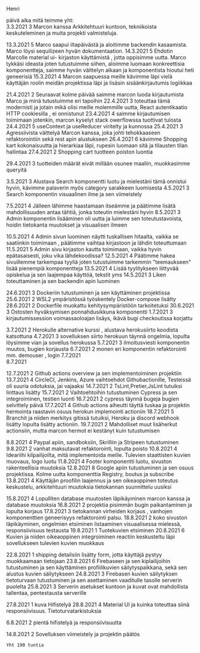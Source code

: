 Henri
			
päivä		aika	mitä teimme
yht:			
3.3.2021		3	Marcon kanssa Arkkitehtuuri kuntoon, tekniikoista keskuteleminen ja muita projekti valmisteluja. 
			
13.3.2021		5	Marco saapui iltapäivästä ja aloitimme backendin kasaamista. Marco löysi sequilizeen hyvän dokumentaation.
14.3.2021		5	Ehdotin Marcolle material ui- kirjaston käyttämistä , jotta oppisimme uutta. Marco tykkäsi ideasta joten tutustuimme siihen,
			        aloimme luomaan konkreettisia komponentteja, saimme hyvän väittelyn aikaan ja komponentista hioutui heti geneerisiä
15.3.2021		4	Marcon saapuessa meille kävimme läpi vielä käyttäjän roolin meidän projektissa läpi ja lisäsin sisäänkirjautumis logiikkaa
			
			
21.4.2021		2	Seuraavat kolme päivää saimme marcon luoda kirjautumista Marco ja minä tutustuimme eri tapoihin
22.4.2021		3	toteuttaa tämä modernisti ja jotain mikä olisi meille molemmille uutta, React autentikaatio HTTP cookiesilla , ei onnistunut
23.4.2021		4	saimme kirjautumisen toimimaan jotenkin, marcon kyselyt stack owerflowssa tuottivat tulosta
24.4.2021		5	useContext ja useReducer viritelty ja kunnossa
25.4.2021		3	Agressiivista väittelyä Marcon kanssa, joka johti tehokkaaseen refaktorointiin sekä rest apin alustukseen 
26.4.2021		6	kävimme Shopping kart kokonaisuutta ja hierarkiaa läpi, rupesin luomaan sitä ja tilausten tilan hallintaa 
27.4.2021		2	Shopping cart tuotteen poiston luontia
			
29.4.2021		3	tuotteiden määrät eivät millään osunee maaliin, muokkasimme queryitä 
			
3.5.2021		3	Alustava Search komponentti luotu ja mielestäni tämä onnistui hyvin, kävimme palaverin myös category sarakkeen luomisesta 
4.5.2021		3	Search komponentin visuaalinen ilme ja sen viimeistely
			
7.5.2021		4	Jälleen lähimme haastamaan itseämme ja päätimme lisätä mahdollisuuden antaa tähtiä, jonka toteutin mielestäni hyvin
8.5.2021		3	Admin komponentin lisääminen oli uutta ja luimme sen toteutustavoista, hoidin tietokanta muutokset ja visuaalisen ilmeen
			
10.5.2021		4	Admin sivun luominen näytti tuskallisen hitaalta, vaikka se saatiinkin toimimaan , päätimme vaihtaa kirjastoon ja lähdin toteuttumaan
11.5.2021		5	Admin sivu kirjaston kautta toimimaan, vaikka hyvin epätasaisesti, joku vika lähdekoodissa?
12.5.2021		4	Päätimme hakea sivuillemme tarkempaa tyyliä joten tutustuimme tarkemmin "teemaukseen"  lisää pienempiä komponentteja
13.5.2021		4	Lisää tyylitykseen liittyvää opiskelua ja sen laajempaa käyttöä, tekstit yms
14.5.2021		3	Liken toteuttaminen ja sen backendin apin luominen
			
24.6.2021		3	Dockeriin tutustuminen ja sen käyttäminen projektissa
25.6.2021		2	WSL2 ympäristössä työskentely Docker-compose lisätty
28.6.2021		2	Dockerfile muokattu kehitysympäristöön tarkoitetuksi
30.6.2021		3	Ostosten hyväksymisen ponnahdusikkuna komponentti
1.7.2021		3	kirjautumissession voimassaoloajan lisäys, ikävä bugi checkoutissa korjattu
			
3.7.2021		2	Herokulle alternative kurssi , alustava herokusiirto koodista katsottuna
4.7.2021		3	sovelluksen siirto herokuun täynnä ongelmia, lopulta löysimme vian ja sovellus herokussa
5.7.2021		3	ilmoitusviesti komponentin muutos, bugien korjausta
6.7.2021		2	monen eri komponentin refaktorointi mm. demouser , login
7.7.2021			
8.7.2021			
			
			
			
12.7.2021		2	Github actions overview ja sen implementoiminen projektiin
13.7.2021		4	CircleCI, Jenkins, Azure vaihtoehdot Githubactionille, Testeissä oli suuria odotuksia, jai vajaaksi
14.7.2021		2	TsLint,Pretier,JsLint tutuiksi linttaus lisätty
15.7.2021		2	Vaihtoehtoihin tutustuminen Cypress ja sen integroiminen, testien luonti
16.7.2021		2	cypress täynnä bugeja bugien selvittely päivä
17.7.2021		4	Github actions aiheutti täyttä tuskaa ja projektin hermointa raastavin osuus herokun implemointi actioniin
18.7.2021		5	Branchit ja niiden merkitys gitissä tutuiksi, Heroku ja discord webhook lisätty lopulta lisätty actioniin.
19.7.2021		2	Mahdolliset muut lisäherkut actionsiin, mutta marcon hermot ei kestänyt kuin tutustumisen
			
8.8.2021		4	Paypal apiin, sandboksiin, Skrilliin ja Stripeen tutustuminen
9.8.2021		2	vanhat maksutavat refaktorointi, lopulta poisto 
10.8.2021		4	Ideariihi kilpailijoilta, mitä implementoida meille. Tulevien staattisten kuvien muovaus, logo luotu
11.8.2021		4	Footer komponentti luotu, sivuston rakenteellisia muutoksia
12.8.2021		8	 Google apiin tutustuminen ja sen osuus projektissa. Kolme uutta komponenttia Registry, boutus ja subscribe
13.8.2021		4	Käyttäjän proofilin laajennus ja sen oikeaoppinen toteutus keskustelu, arkkitehtuuri muutoksia tietokannan suunnittelu uusiksi
			
15.8.2021		4	Lopulliten database muutosten läpikäyminen marcon kanssa ja database muutoksia
16.8.2021		2	projektia pisimmän bugin paikantaminen ja lopulta korjaus
17.8.2021		3	tietokannan virheiden korjaus , vanhojen komponenttien geneerisyys refaktorointi palsu.
18.8.2021		2	koko sivuston läpikäyminen, ongelmien etsiminen listaaminen visuaalisessa mielessä, responsiivisuus testausta
19.8.2021		1	Tuotekuvien etsiminen
20.8.2021		6	Kuvien ja niiden oikeaoppinen integroiminen reactiin keskusteltu läpi sovellukseen tulevien kuvien muokkaus 
			
22.8.2021		1	shipping detailsiin lisätty form, jotta käyttäjä pystyy muokkaamaan tietojaan
23.8.2021		6	Firebaseen ja sen kiplailijoihin tutustuminen ja sen käyttäminen profiilikuvien säilytyspaikkana, sekä sen alustus kuvien säilytykseen
24.8.2021		3	Firebasen kuvien säilytyksen tietoturvaan tutustuminen ja sen asettaminen vaaditulle tasolle serverin puolelta
25.8.2021		3	Serverin asetukset kuntoon ja kuvat ovat mahdollista tallentaa, pentestausta serverille
			
27.8.2021		1	kuva Hifistelyä
28.8.2021		4	Material UI ja kuinka toteuttaa siinä responsiivisuus. Tietoturvatarkistuksia
			
			
6.8.2021		2	pientä hifistelyä ja responsiivisuutta 
			
			
			
14.8.2021		2	Sovelluksen viimeistely ja projektin päätös
			
	Yht	190	tuntia
